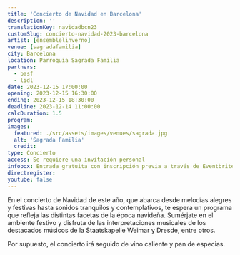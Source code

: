 ```yaml
---
title: 'Concierto de Navidad en Barcelona'
description: ''
translationKey: navidadbcn23
customSlug: concierto-navidad-2023-barcelona
artist: [ensemblelinverno]
venue: [sagradafamilia]
city: Barcelona
location: Parroquia Sagrada Familia
partners:
  - basf
  - lidl
date: 2023-12-15 17:00:00
opening: 2023-12-15 16:30:00
ending: 2023-12-15 18:30:00
deadline: 2023-12-14 11:00:00
calcDuration: 1.5
program:
images:
  featured: ./src/assets/images/venues/sagrada.jpg
  alt: 'Sagrada Familia'
  credit:
type: Concierto
access: Se requiere una invitación personal
infobox: Entrada gratuita con inscripción previa a través de Eventbrite.
directregister:
youtube: false
---
```


En el concierto de Navidad de este año, que abarca desde melodías alegres y festivas hasta sonidos tranquilos y contemplativos, te espera un programa que refleja las distintas facetas de la época navideña. Sumérjate en el ambiente festivo y disfruta de las interpretaciones musicales de los destacados músicos de la Staatskapelle Weimar y Dresde, entre otros.

Por supuesto, el concierto irá seguido de vino caliente y pan de especias.
